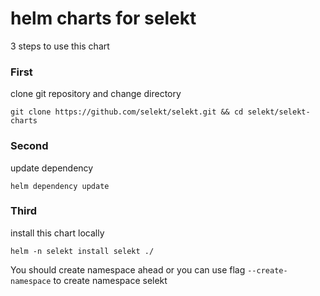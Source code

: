 # helm charts for selekt

3 steps to use this chart

### First

clone git repository and change directory

```code
git clone https://github.com/selekt/selekt.git && cd selekt/selekt-charts
```

### Second

update dependency

```shell
helm dependency update
```

### Third

install this chart locally

```code
helm -n selekt install selekt ./
```

You should create namespace ahead or you can use flag `--create-namespace` to create namespace selekt
